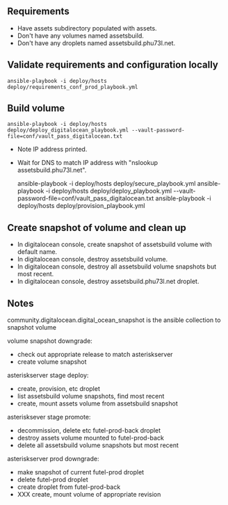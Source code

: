## Requirements

- Have assets subdirectory populated with assets.
- Don't have any volumes named assetsbuild.
- Don't have any droplets named assetsbuild.phu73l.net.

## Validate requirements and configuration locally

    ansible-playbook -i deploy/hosts deploy/requirements_conf_prod_playbook.yml

## Build volume

    ansible-playbook -i deploy/hosts deploy/deploy_digitalocean_playbook.yml --vault-password-file=conf/vault_pass_digitalocean.txt

- Note IP address printed.
- Wait for DNS to match IP address with "nslookup assetsbuild.phu73l.net".

    ansible-playbook -i deploy/hosts deploy/secure_playbook.yml
    ansible-playbook -i deploy/hosts deploy/deploy_playbook.yml --vault-password-file=conf/vault_pass_digitalocean.txt
    ansible-playbook -i deploy/hosts deploy/provision_playbook.yml

## Create snapshot of volume and clean up

- In digitalocean console, create snapshot of assetsbuild volume with default name.
- In digitalocean console, destroy assetsbuild volume.
- In digitalocean console, destroy all assetsbuild volume snapshots but most recent.
- In digitalocean console, destroy assetsbuild.phu73l.net droplet.

## Notes

community.digitalocean.digital_ocean_snapshot is the ansible collection to snapshot volume

volume snapshot downgrade:
- check out appropriate release to match asteriskserver
- create volume snapshot

asteriskserver stage deploy:
- create, provision, etc droplet
- list assetsbuild volume snapshots, find most recent
- create, mount assets volume from assetsbuild snapshot

asterisksever stage promote:
- decommission, delete etc futel-prod-back droplet
- destroy assets volume mounted to futel-prod-back
- delete all assetsbuild volume snapshots but most recent

asteriskserver prod downgrade:
- make snapshot of current futel-prod droplet
- delete futel-prod droplet
- create droplet from futel-prod-back
- XXX create, mount volume of appropriate revision
